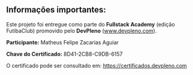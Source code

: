 ## Informações importantes:

Este projeto foi entregue como parte do **Fullstack Academy** (edição FutibaClub) promovido pelo **DevPleno** (www.devpleno.com).

**Participante:** Matheus Felipe Zacarias Aguiar

**Chave do Certificado:** 8D41-2CB8-C9DB-6157

O certificado pode ser consultado em: https://certificados.devpleno.com